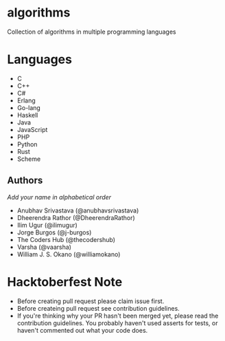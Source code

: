 # algorithms
Collection of algorithms in multiple programming languages

# Languages
- C
- C++
- C#
- Erlang
- Go-lang
- Haskell
- Java
- JavaScript
- PHP
- Python
- Rust
- Scheme

## Authors
  *Add your name in alphabetical order*
- Anubhav Srivastava (@anubhavsrivastava)
- Dheerendra Rathor (@DheerendraRathor)
- Ilim Ugur (@ilimugur)
- Jorge Burgos (@j-burgos)
- The Coders Hub (@thecodershub)
- Varsha (@vaarsha)
- William J. S. Okano (@williamokano)

# Hacktoberfest Note
- Before creating pull request please claim issue first.
- Before createing pull request see contribution guidelines.
- If you're thinking why your PR hasn't been merged yet, please read the contribution guidelines. You probably haven't used asserts for tests, or haven't commented out what your code does.

